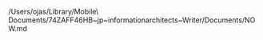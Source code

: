 /Users/ojas/Library/Mobile\ Documents/74ZAFF46HB\~jp\~informationarchitects\~Writer/Documents/NOW.md